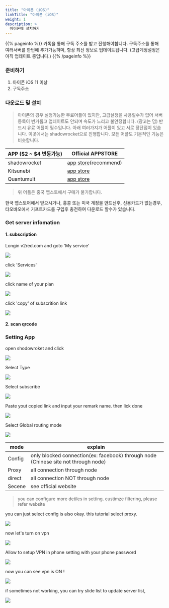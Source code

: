 ```yaml
---
title: "아이폰 (iOS)"
linkTitle: "아이폰 (iOS)"
weight: 1
description: >
  아이폰에 설치하기
---
```


{{% pageinfo %}}
카톡을 통해 구독 주소를 받고 진행해야합니다.
구독주소를 통해 여러서버를 한번에 추가가능하며, 항상 최신 정보로 업데이트됩니다.
(고급계정설정은 아직 업데이트 중입니다.)
{{% /pageinfo %}}


### 준비하기

1. 아이폰 iOS 11 이상
2. 구독주소

### 다운로드 및 설치

>아이폰의 경우 설정가능한 무료어플이 있지만, 고급설정을 사용힐수가 없어 서버 등록이 번거롭고 업데이트도 안되며 속도가 느리고 불안정합니다. (광고는 덤)
반드시 유료 어플이 필수입니다. 아래 여러가지가 어플이 있고 서로 장단점이 있습니다. 이곳에서는 shadowrocket으로 진행합니다. 모든 어플도 기본적인 기능은 비슷합니다.

| APP ($2 ~ $4 변동가능)                  | Official APPSTORE   |
|----------------------|------------------------------------|
| shadowrocket   | [app store](http://v2red.com)(recommend)   |
| Kitsunebi       | [app store](http://v2red.com)  |
| Quantumult    | [app store](http://v2red.com)  |

> 위 어플은 중국 앱스토에서 구매가 불가합니다.

한국 앱스토어에서 받으시거나, 홍콩 또는 미국 계정을 만드신후, 신용카드가 없는경우, 타오바오에서 기프트카드를 구입후 충전하여 다운로드 할수가 있습니다.


### Get server infomation

#### 1. subscription

Longin v2red.com and goto 'My service'

![](/img/v2red-ios-01.png)

click 'Services'

![](/img/v2red-ios-02.png)

click name of your plan

![](/img/v2red-ios-03.png)

click 'copy' of subscrition link

![](/img/v2red-ios-04.png)



#### 2. scan qrcode




### Setting App

open shodowroket and click

![](/img/v2red-ios-05.png)

Select Type

![](/img/v2red-ios-06.png)

Select subscribe

![](/img/v2red-ios-07.png)

Paste yout copied link and input your remark name. then lick done

![](/img/v2red-ios-08.png)

Select Global routing mode

![](/img/v2red-ios-09.png)

| mode      | explain         |
|-----------|-----------------|
| Config  | only blocked connection(ex: facebook)  through node (Chinese site not through node) |
| Proxy  | all connection through node    |
| direct  | all connection NOT through node        |
| Secene  | see official website        |
> you can configure more detiles in setting. custimze filtering, please refer website

you can just select config is also okay. this tutorial select proxy.


![](/img/v2red-ios-10.png)

now let's turn on vpn

![](/img/v2red-ios-11.png)

Allow to setup VPN in phone setting with your phone password

![](/img/v2red-ios-12.png)

now you can see vpn is ON !

![](/img/v2red-ios-13.png)

if sometimes not working, you can try slide list to update server list,  

![](/img/v2red-ios-14.png)







